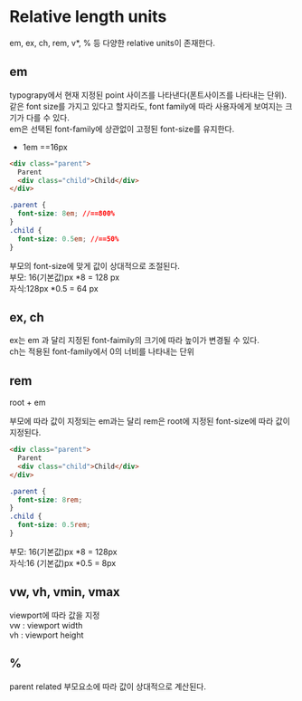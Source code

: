 # Relative length units

em, ex, ch, rem, v\*, % 등 다양한 relative units이 존재한다.

## em

typograpy에서 현재 지정된 point 사이즈를 나타낸다(폰트사이즈를 나타내는 단위).  
같은 font size를 가지고 있다고 할지라도, font family에 따라 사용자에게 보여지는 크기가 다를 수 있다.  
em은 선택된 font-family에 상관없이 고정된 font-size를 유지한다.

- 1em ==16px

```html
<div class="parent">
  Parent
  <div class="child">Child</div>
</div>
```

```css
.parent {
  font-size: 8em; //==800%
}
.child {
  font-size: 0.5em; //==50%
}
```

부모의 font-size에 맞게 값이 상대적으로 조절된다.  
부모: 16(기본값)px *8 = 128 px  
자식:128px *0.5 = 64 px

## ex, ch

ex는 em 과 달리 지정된 font-faimily의 크기에 따라 높이가 변경될 수 있다.  
ch는 적용된 font-family에서 0의 너비를 나타내는 단위

## rem

root + em

부모에 따라 값이 지정되는 em과는 달리 rem은 root에 지정된 font-size에 따라 값이 지정된다.

```html
<div class="parent">
  Parent
  <div class="child">Child</div>
</div>
```

```css
.parent {
  font-size: 8rem;
}
.child {
  font-size: 0.5rem;
}
```

부모: 16(기본값)px *8 = 128px  
자식:16 (기본값)px *0.5 = 8px

## vw, vh, vmin, vmax

viewport에 따라 값을 지정  
vw : viewport width  
vh : viewport height

## %

parent related 부모요소에 따라 값이 상대적으로 계산된다.
